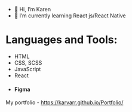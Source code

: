 - 👋 Hi, I’m Karen
- 🌱 I’m currently learning React js/React Native


# Languages and Tools:
- HTML
- CSS, SCSS
- JavaScript
- React
- #### Figma

My portfolio - https://karvarr.github.io/Portfolio/


<!---
KarVarr/KarVarr is a ✨ special ✨ repository because its `README.md` (this file) appears on your GitHub profile.
You can click the Preview link to take a look at your changes.
--->
